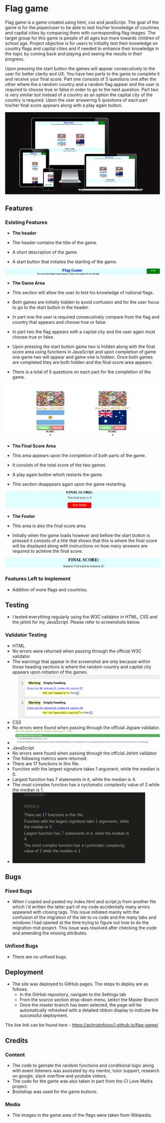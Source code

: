 # Flag game

Flag game is a game created using html, css and javaScript. The goal of the game is for the player/user to be able to test his/her knowledge of countries and capital cities by comparing them with corresponding flag images. The target group for this game is people of all ages but more towards children of school age. Project objective is for users to initiallly test their knowledge on country flags and capital cities and if needed to enhance their knowledge in the topic by coming back and playing and seeing the results in their progress.

Upon pressing the start button the games will appear consecutively to the user for better clarity and UX. You have two parts to the game to complete it and receive your final score. Part one consists of 5 questions one after the other where the a random country and a random flag appear and the user is required to choose true or false in order to go to the next question.
Part two is very similar but instead of a country as an option the capital city of the country is required. Upon the user answering 5 questions of each part his/her final score appears along with a play again button.

![website preview on all different screen sizes](/assets/images/am_i_responsive.png)

## Features

### Existing Features

- __The header__

 - The header contains the title of the game.
 - A short description of the game.
 - A start button that initiates the starting of the game.

 ![Game header screenshot](/assets/images/game_header_screenshot.png)


- __The Game Area__

 - This section will allow the user to test his knowledge of national flags.
 - Both games are initially hidden to avoid confusion and for the user focus to go to the start button in the header.
 - In part one the user is required consecutively compare from the flag and country that appears and choose true or false.
 - In part two the flag appears with a capital city and the user again must choose true or false.
 - Upon pressing the start button game two is hidden along with the final score area using functions in JavaScript and upon completion of game one game two will appear and game one is hidden. Once both games are completed they are both hidden and the final score area appears.
 - There is a total of 5 questions on each part for the completion of the game.
 

  ![Game area screenshot](/assets/images/game_area_screenshot.png)

 - __The Final Score Area__

 - This area appears upon the completion of both parts of the game.
 - It consists of the total score of the two games.
 - A play again button which restarts the game.
 - This section disappears again upon the game restarting.

 ![Final score area screenshot](/assets/images/final_score_area.png)

 - __The Footer__

 - This area is also the final score area.
 - Initially when the game loads however and before the start button is pressed it consists of a title that shows that this is where the final score will be displayed along with instructions on how many answers are required to acheive the final score.

 ![Footer area screenshot](/assets/images/footer_screenshot.png)

 ### Features Left to Implement

 - Addition of more flags and countries.

 ## Testing
 - I tested everything regularly using the W3C validator in HTML, CSS and the jshint for my JavaScript. Please refer to screenshots below.
 
### Validator Testing 

- HTML
 - No errors were returned when passing through the official W3C validator
 - The warnings that appear in the screenshot are only because within those heading sections is where the random country and capital city appears upon initiation of the games.
 ![W3C Validator html](/assets/images/html_checker.png)
- CSS
 - No errors were found when passing through the official Jigsaw validator.
 - ![W3C CSS validator screenshot](/assets/images/css_validator.png)
- JavaScript
 - No errors were found when passing through the official Jshint validator
 - The following metrics were returned:
  - There are 17 functions in this file.
  - Function with the largest signature takes 1 argument, while the median is 0.
  - Largest function has 7 statements in it, while the median is 4.
  - The most complex function has a cyclomatic complexity value of 2 while the median is 1. 
 - ![JavaScript validator jshint screenshot](/assets/images/java_validator.png) 

## Bugs

### Fixed Bugs
 - When I copied and pasted my index.html and script.js from another file which i'd written the latter part of my code accidentally many arrors appeared with closing tags.
This issue initiated mainly with the confusion of the migration of the ide to vs code and the many tabs and windows I had opened at the time trying to figure out how to do the migration mid-project.
This issue was resolved after checking the code and amending the missing attributes.


 ### Unfixed Bugs
 - There are no unfixed bugs.

 ## Deployment

- The site was deployed to GitHub pages. The steps to deploy are as follows.
  - In the GitHub repository, navigate to the Settings tab 
  - From the source section drop-down menu, select the Master Branch
  - Once the master branch has been selected, the page will be automatically refreshed with a detailed ribbon display to indicate the successful deployment. 

The live link can be found here - https://achristoforou1.github.io/flag-game/

## Credits 

 ### Content 

 - The code to genrate the random functions and conditional logic along with event listeners was assissted by my mentor, tutor support, research on google, slack overflow and youtube videos.
- The code for the game was also taken in part from the CI Love Maths project.
- Bootstrap was used for the game buttons.

### Media

- The images in the game area of the flags were taken from Wikipedia.